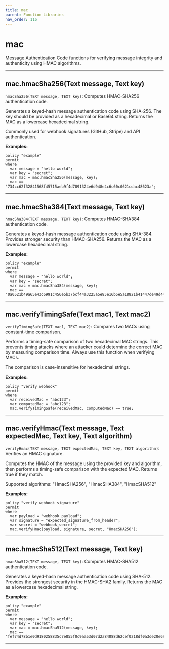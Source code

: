```yaml
---
title: mac
parent: Function Libraries
nav_order: 116
---
```

# mac

Message Authentication Code functions for verifying message integrity and authenticity using HMAC algorithms.



---

## mac.hmacSha256(Text message, Text key)

```hmacSha256(TEXT message, TEXT key)```: Computes HMAC-SHA256 authentication code.

Generates a keyed-hash message authentication code using SHA-256. The key should
be provided as a hexadecimal or Base64 string. Returns the MAC as a lowercase
hexadecimal string.

Commonly used for webhook signatures (GitHub, Stripe) and API authentication.

**Examples:**
```sapl
policy "example"
permit
where
  var message = "hello world";
  var key = "secret";
  var mac = mac.hmacSha256(message, key);
  mac == "734cc62f32841568f45715aeb9f4d7891324e6d948e4c6c60c0621cdac48623a";
```


---

## mac.hmacSha384(Text message, Text key)

```hmacSha384(TEXT message, TEXT key)```: Computes HMAC-SHA384 authentication code.

Generates a keyed-hash message authentication code using SHA-384. Provides
stronger security than HMAC-SHA256. Returns the MAC as a lowercase hexadecimal
string.

**Examples:**
```sapl
policy "example"
permit
where
  var message = "hello world";
  var key = "secret";
  var mac = mac.hmacSha384(message, key);
  mac == "0a0521b49a65e43c6991c456e5b37bcf44a3225a5e85e16b5e5a18821b41447de49d44ddcb38b3206c9c6952d5aab074";
```


---

## mac.verifyTimingSafe(Text mac1, Text mac2)

```verifyTimingSafe(TEXT mac1, TEXT mac2)```: Compares two MACs using constant-time comparison.

Performs a timing-safe comparison of two hexadecimal MAC strings. This prevents
timing attacks where an attacker could determine the correct MAC by measuring
comparison time. Always use this function when verifying MACs.

The comparison is case-insensitive for hexadecimal strings.

**Examples:**
```sapl
policy "verify webhook"
permit
where
  var receivedMac = "abc123";
  var computedMac = "abc123";
  mac.verifyTimingSafe(receivedMac, computedMac) == true;
```


---

## mac.verifyHmac(Text message, Text expectedMac, Text key, Text algorithm)

```verifyHmac(TEXT message, TEXT expectedMac, TEXT key, TEXT algorithm)```: Verifies an HMAC signature.

Computes the HMAC of the message using the provided key and algorithm, then
performs a timing-safe comparison with the expected MAC. Returns true if they match.

Supported algorithms: "HmacSHA256", "HmacSHA384", "HmacSHA512"

**Examples:**
```sapl
policy "verify webhook signature"
permit
where
  var payload = "webhook payload";
  var signature = "expected_signature_from_header";
  var secret = "webhook_secret";
  mac.verifyHmac(payload, signature, secret, "HmacSHA256");
```


---

## mac.hmacSha512(Text message, Text key)

```hmacSha512(TEXT message, TEXT key)```: Computes HMAC-SHA512 authentication code.

Generates a keyed-hash message authentication code using SHA-512. Provides
the strongest security in the HMAC-SHA2 family. Returns the MAC as a lowercase
hexadecimal string.

**Examples:**
```sapl
policy "example"
permit
where
  var message = "hello world";
  var key = "secret";
  var mac = mac.hmacSha512(message, key);
  mac == "fef74d78b1e0d9180258835c7e855f0c9aa53d07d2a84088d62cef0218df0a3de20e69936a13b9ba0d36fb208aef0c6df6e00bf3a28f936f48faad8e6e8e2e39";
```


---

